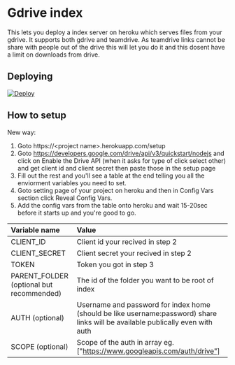 # Gdrive index

This lets you deploy a index server on heroku which serves files from your gdrive. It supports both gdrive and teamdrive.
As teamdrive links cannot be share with people out of the drive this will let you do it and this dosent have a limit on downloads from drive.

## Deploying

[![Deploy](https://www.herokucdn.com/deploy/button.svg)](https://heroku.com/deploy?template=https://github.com/Achu2234/gdrive-index)

## How to setup

New way:

1. Goto https://\<project name\>.herokuapp.com/setup
2. Goto https://developers.google.com/drive/api/v3/quickstart/nodejs and click on Enable the Drive API (when it asks for type of click select other) and get client id and client secret then paste those in the setup page
3. Fill out the rest and you'll see a table at the end telling you all the enviorment variables you need to set.
4. Goto setting page of your project on heroku and then in Config Vars section click Reveal Config Vars.
5. Add the config vars from the table onto heroku and wait 15-20sec before it starts up and you're good to go.

| Variable name                            | Value                                                                                                                           |
| :--------------------------------------- | :------------------------------------------------------------------------------------------------------------------------------ |
| CLIENT_ID                                | Client id your recived in step 2                                                                                                |
| CLIENT_SECRET                            | Client secret your recived in step 2                                                                                            |
| TOKEN                                    | Token you got in step 3                                                                                                         |
| PARENT_FOLDER (optional but recommended) | The id of the folder you want to be root of index                                                                               |
| AUTH (optional)                          | Username and password for index home (should be like username:password) share links will be available publically even with auth |
| SCOPE (optional)                         | Scope of the auth in array eg. ["https://www.googleapis.com/auth/drive"]                                                        |
